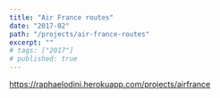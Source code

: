 ```yaml
---
title: "Air France routes"
date: "2017-02"
path: "/projects/air-france-routes"
excerpt: ""
# tags: ["2017"]
# published: true
---
```


https://raphaelodini.herokuapp.com/projects/airfrance
